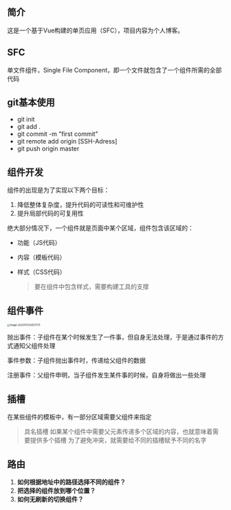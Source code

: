 ## 简介
这是一个基于Vue构建的单页应用（SFC），项目内容为个人博客。

## SFC
单文件组件，Single File Component，即一个文件就包含了一个组件所需的全部代码

## git基本使用
- git init
- git add .
- git commit -m "first commit"
- git remote add origin [SSH-Adress]
- git push origin master

## 组件开发
组件的出现是为了实现以下两个目标：
1. 降低整体复杂度，提升代码的可读性和可维护性
2. 提升局部代码的可复用性

绝大部分情况下，一个组件就是页面中某个区域，组件包含该区域的：

- 功能（JS代码）

- 内容（模板代码）

- 样式（CSS代码）

  > 要在组件中包含样式，需要构建工具的支撑

## 组件事件

   <img src="http://mdrs.yuanjin.tech/img/20201113134557.png" alt="image-20201113134557175" style="zoom:40%;" />

   抛出事件：子组件在某个时候发生了一件事，但自身无法处理，于是通过事件的方式通知父组件处理

   事件参数：子组件抛出事件时，传递给父组件的数据

   注册事件：父组件申明，当子组件发生某件事的时候，自身将做出一些处理

## 插槽
   在某些组件的模板中，有一部分区域需要父组件来指定

   > 具名插槽
   > 如果某个组件中需要父元素传递多个区域的内容，也就意味着需要提供多个插槽
   > 为了避免冲突，就需要给不同的插槽赋予不同的名字

## 路由
  1. **如何根据地址中的路径选择不同的组件？**
  2. **把选择的组件放到哪个位置？**
  3. **如何无刷新的切换组件？**

